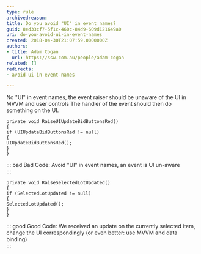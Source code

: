 ```yaml
---
type: rule
archivedreason: 
title: Do you avoid "UI" in event names?
guid: 8ed33cf7-5f1c-460c-84d9-609d121649a0
uri: do-you-avoid-ui-in-event-names
created: 2018-04-30T21:07:59.0000000Z
authors:
- title: Adam Cogan
  url: https://ssw.com.au/people/adam-cogan
related: []
redirects:
- avoid-ui-in-event-names

---
```


No "UI" in event names, the event raiser should be unaware of the UI in MVVM and user controls
The handler of the event should then do something on the UI. 

<!--endintro-->



```
private void RaiseUIUpdateBidButtonsRed()
{
if (UIUpdateBidButtonsRed != null)
{
UIUpdateBidButtonsRed();
}
}
```



::: bad
Bad Code: Avoid "UI" in event names, an event is UI un-aware  
:::





```
private void RaiseSelectedLotUpdated()
{
if (SelectedLotUpdated != null)
{
SelectedLotUpdated();
}
}
```



::: good
Good Code: We received an update on the currently selected item, change the UI correspondingly (or even better: use MVVM and data binding)  
:::
